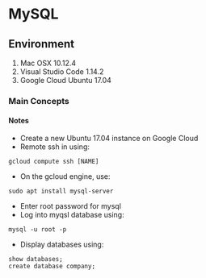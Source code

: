 # MySQL

## Environment

1. Mac OSX 10.12.4
2. Visual Studio Code 1.14.2
3. Google Cloud Ubuntu 17.04

### Main Concepts



#### Notes

* Create a new Ubuntu 17.04 instance on Google Cloud
* Remote ssh in using:
```shell
gcloud compute ssh [NAME]
```
* On the gcloud engine, use:
```shell
sudo apt install mysql-server
```
* Enter root password for mysql
* Log into myqsl database using:
```shell
mysql -u root -p
```
* Display databases using:
```mysql
show databases;
create database company;
```